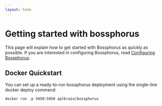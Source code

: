 ```yaml
---
layout: home
---
```


# Getting started with bossphorus

This page will explain how to get started with Bossphorus as quickly as possible. If you are interested in configuring Bossphorus, read [Configuring Bossphorus](configuring).

## Docker Quickstart

You can set up a ready-to-run bossphorus deployment using the single-line docker deploy command:

```shell
docker run -p 5050:5050 aplbrain/bossphorus
```
